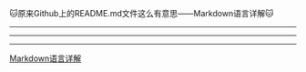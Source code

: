 :cat:原来Github上的README.md文件这么有意思——Markdown语言详解:cat:  
***  
---  
- - - -   
[Markdown语言详解  ](http://blog.csdn.net/zhaokaiqiang1992/article/details/41349819)  